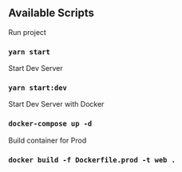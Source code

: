 ## Available Scripts

Run project

### `yarn start`

Start Dev Server

### `yarn start:dev`

Start Dev Server with Docker

### `docker-compose up -d`

Build container for Prod

### `docker build -f Dockerfile.prod -t web .`
